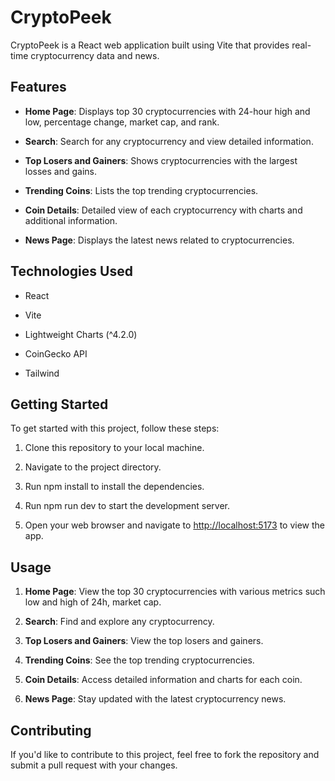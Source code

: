 CryptoPeek
==========

CryptoPeek is a React web application built using Vite that provides real-time cryptocurrency data and news.

Features
--------

*   **Home Page**: Displays top 30 cryptocurrencies with 24-hour high and low, percentage change, market cap, and rank.
    
*   **Search**: Search for any cryptocurrency and view detailed information.
    
*   **Top Losers and Gainers**: Shows cryptocurrencies with the largest losses and gains.
    
*   **Trending Coins**: Lists the top trending cryptocurrencies.
    
*   **Coin Details**: Detailed view of each cryptocurrency with charts and additional information.
    
*   **News Page**: Displays the latest news related to cryptocurrencies.
    

Technologies Used
-----------------

*   React
    
*   Vite
    
*   Lightweight Charts (^4.2.0)
    
*   CoinGecko API

*   Tailwind
    

Getting Started
---------------

To get started with this project, follow these steps:

1.  Clone this repository to your local machine.
    
2.  Navigate to the project directory.
    
3.  Run npm install to install the dependencies.
    
4.  Run npm run dev to start the development server.
    
5.  Open your web browser and navigate to [http://localhost:5173](http://localhost:5173) to view the app.
    

Usage
-----

1.  **Home Page**: View the top 30 cryptocurrencies with various metrics such low and high of 24h, market cap.
    
2.  **Search**: Find and explore any cryptocurrency.
    
3.  **Top Losers and Gainers**: View the top losers and gainers.
    
4.  **Trending Coins**: See the top trending cryptocurrencies.
    
5.  **Coin Details**: Access detailed information and charts for each coin.
    
6.  **News Page**: Stay updated with the latest cryptocurrency news.
    

Contributing
------------

If you'd like to contribute to this project, feel free to fork the repository and submit a pull request with your changes.
